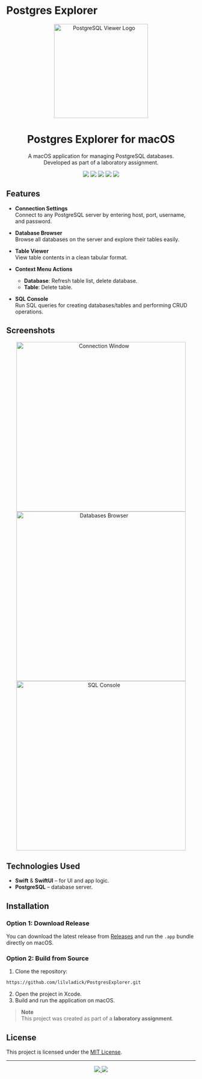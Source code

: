 # Postgres Explorer

<p align="center">
  <img src="https://github.com/user-attachments/assets/339a98df-47de-4355-b01e-7013f007f685" alt="PostgreSQL Viewer Logo" width="250"/>
</p>
<h1 align="center">Postgres Explorer for macOS</h1>

<p align="center">
A macOS application for managing PostgreSQL databases. <br>
Developed as part of a laboratory assignment.
</p>

<p align="center">
  <img src="https://img.shields.io/badge/macOS-26%2B-lightblue" />
  <img src="https://img.shields.io/badge/Swift-✔-orange" />
  <img src="https://img.shields.io/badge/SwiftUI-✔-blue" />
  <img src="https://img.shields.io/badge/PostgreSQL-✔-green" />
  <img src="https://img.shields.io/badge/license-MIT-green" />
</p>

## Features

- **Connection Settings**  
  Connect to any PostgreSQL server by entering host, port, username, and password.

- **Database Browser**  
  Browse all databases on the server and explore their tables easily.

- **Table Viewer**  
  View table contents in a clean tabular format.

- **Context Menu Actions**  
  - **Database**: Refresh table list, delete database.  
  - **Table**: Delete table.

- **SQL Console**  
  Run SQL queries for creating databases/tables and performing CRUD operations.
  
## Screenshots

<p align="center">
  <img src="https://github.com/user-attachments/assets/3e63eb01-6a16-4af7-9c7c-e8bef6497ddd" alt="Connection Window" width="450"/>
  <img src="https://github.com/user-attachments/assets/ebda5cd4-d55a-4083-80b6-d75e59abe2f9" alt="Databases Browser" width="450"/>
  <img src="https://github.com/user-attachments/assets/0b8c6da6-04dc-4264-be56-db2c55cdc48e" alt="SQL Console" width="450"/>
</p>

## Technologies Used

- **Swift** & **SwiftUI** – for UI and app logic.  
- **PostgreSQL** – database server.  


## Installation
### Option 1: Download Release
You can download the latest release from [Releases](https://github.com/lilvladick/PostgresExplorer/releases) and run the `.app` bundle directly on macOS.

### Option 2: Build from Source

1. Clone the repository:

  ```bash
  https://github.com/lilvladick/PostgresExplorer.git
  ```
2. Open the project in Xcode.
3. Build and run the application on macOS.

> **Note**  
> This project was created as part of a **laboratory assignment**.

## License
This project is licensed under the [MIT License](LICENSE).

---

<p align="center">
  <a href="https://github.com/lilvladick/PostgresExplorer/issues/new">
    <img src="https://img.shields.io/badge/💡%20Suggest%20Feature-blue?style=for-the-badge" />
  </a>
  <a href="https://github.com/lilvladick/PostgresExplorer/issues/new">
    <img src="https://img.shields.io/badge/🐞%20Report%20Bug-red?style=for-the-badge" />
  </a>
</p>
